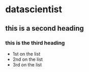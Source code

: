 # datascientist
## this is a second heading
### this is the third heading
* 1st on the list
* 2nd on the list
* 3rd on the list
